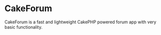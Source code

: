 # CakeForum
CakeForum is a fast and lightweight CakePHP powered forum app with very basic functionality.


